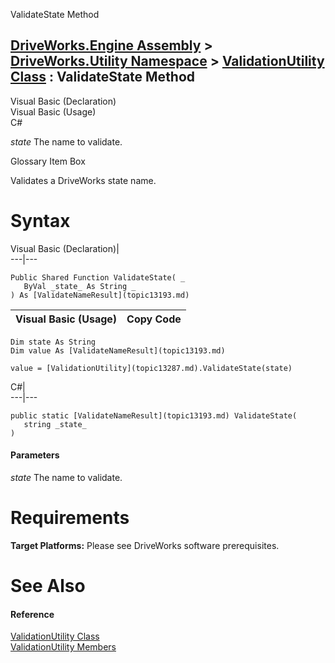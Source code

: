 ValidateState Method   
  
[DriveWorks.Engine Assembly](topic2156.md) > [DriveWorks.Utility Namespace](topic13190.md) > [ValidationUtility Class](topic13287.md) : ValidateState Method  
---  
  
Visual Basic (Declaration)    
Visual Basic (Usage)    
C# 

_state_
    The name to validate.

Glossary Item Box

Validates a DriveWorks state name. 

# Syntax

Visual Basic (Declaration)|   
---|---  
      
    
    Public Shared Function ValidateState( _
       ByVal _state_ As String _
    ) As [ValidateNameResult](topic13193.md)  
  
Visual Basic (Usage)| Copy Code  
---|---  
      
    
    Dim state As String
    Dim value As [ValidateNameResult](topic13193.md)
     
    value = [ValidationUtility](topic13287.md).ValidateState(state)  
  
C#|   
---|---  
      
    
    public static [ValidateNameResult](topic13193.md) ValidateState( 
       string _state_
    )  
  
#### Parameters

 _state_
    The name to validate.

# Requirements

**Target Platforms:** Please see DriveWorks software prerequisites.

# See Also

#### Reference

[ValidationUtility Class](topic13287.md)   
[ValidationUtility Members](topic13288.md)



